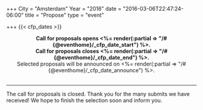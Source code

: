 +++
City = "Amsterdam"
Year = "2016"
date = "2016-03-06T22:47:24-06:00"
title = "Propose"
type = "event"

+++
  {{< cfp_dates >}}

<center>
<b>Call for proposals opens <%= render(:partial => "/#{@eventhome}/_cfp_date_start") %>.</b><br>
<b>Call for proposals closes <%= render(:partial => "/#{@eventhome}/_cfp_date_end") %>.</b><br>
Selected proposals will be announced on <%= render(:partial => "/#{@eventhome}/_cfp_date_announce") %>.
</center>
<br>
<hr>
The call for proposals is closed. Thank you for the many submits we have received! We hope to finish the selection soon and inform you.
